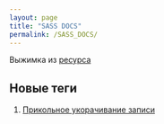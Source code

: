 ```yaml
---
layout: page
title: "SASS DOCS"
permalink: /SASS_DOCS/
---
```


Выжимка из [ресурса](https://sass-scss.ru/documentation/)

##  Новые теги

 1. [Прикольное укорачивание записи](/SASS_DOCS/index.html)
 
